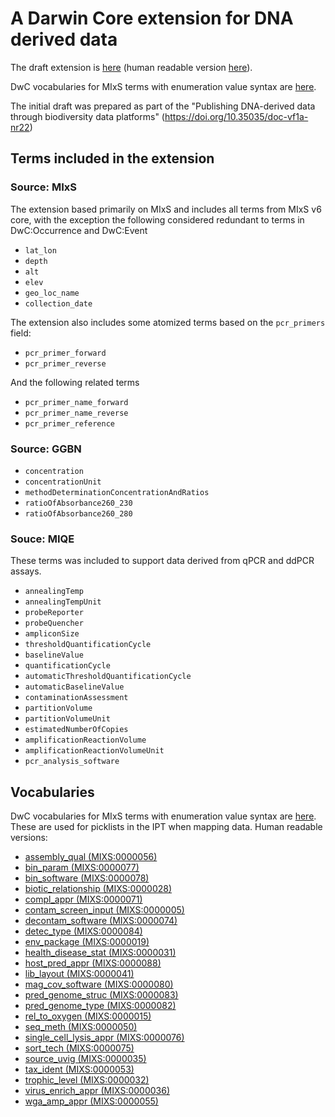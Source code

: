 # A Darwin Core extension for DNA derived data

The draft extension is [here](extension/dna_derived_data.xml) (human readable version [here](https://thomasstjerne.github.io/gbwg/dwc-mixs/dwc/extension/dna_derived_data.xml)).

DwC vocabularies for MIxS terms with enumeration value syntax are [here](#vocabularies).

The initial draft was prepared as part of the "Publishing DNA-derived data through biodiversity data platforms" (https://doi.org/10.35035/doc-vf1a-nr22) 

## Terms included in the extension

### Source: MIxS

The extension based primarily on MIxS and includes all terms from MIxS v6 core, with the exception the following considered redundant to terms in DwC:Occurrence and DwC:Event

- `lat_lon` 
- `depth`
- `alt`
- `elev`
- `geo_loc_name`
- `collection_date`

The extension also includes some atomized terms based on the `pcr_primers` field:

- `pcr_primer_forward`
- `pcr_primer_reverse`

And the following related terms

- `pcr_primer_name_forward`
- `pcr_primer_name_reverse`
- `pcr_primer_reference`

### Source: GGBN

- `concentration`
- `concentrationUnit`
- `methodDeterminationConcentrationAndRatios`
- `ratioOfAbsorbance260_230`
- `ratioOfAbsorbance260_280`
  

### Souce: MIQE

These terms was included to support data derived from qPCR and ddPCR assays.

- `annealingTemp`
- `annealingTempUnit`
- `probeReporter`
- `probeQuencher`
- `ampliconSize`
- `thresholdQuantificationCycle`
- `baselineValue`
- `quantificationCycle`
- `automaticThresholdQuantificationCycle`
- `automaticBaselineValue`
- `contaminationAssessment`
- `partitionVolume`
- `partitionVolumeUnit`
- `estimatedNumberOfCopies`
- `amplificationReactionVolume`
- `amplificationReactionVolumeUnit`
- `pcr_analysis_software`

## Vocabularies

DwC vocabularies for MIxS terms with enumeration value syntax are [here](vocabulary/).
These are used for picklists in the IPT when mapping data.
Human readable versions:

- [assembly_qual (MIXS:0000056)](https://thomasstjerne.github.io/gbwg/dwc-mixs/dwc/vocabulary/assembly_qual.xml)
- [bin_param (MIXS:0000077)](https://thomasstjerne.github.io/gbwg/dwc-mixs/dwc/vocabulary/bin_param.xml)
- [bin_software (MIXS:0000078)](https://thomasstjerne.github.io/gbwg/dwc-mixs/dwc/vocabulary/bin_software.xml)
- [biotic_relationship (MIXS:0000028)](https://thomasstjerne.github.io/gbwg/dwc-mixs/dwc/vocabulary/biotic_relationship.xml)
- [compl_appr (MIXS:0000071)](https://thomasstjerne.github.io/gbwg/dwc-mixs/dwc/vocabulary/compl_appr.xml)
- [contam_screen_input (MIXS:0000005)](https://thomasstjerne.github.io/gbwg/dwc-mixs/dwc/vocabulary/contam_screen_input.xml)
- [decontam_software (MIXS:0000074)](https://thomasstjerne.github.io/gbwg/dwc-mixs/dwc/vocabulary/decontam_software.xml)
- [detec_type (MIXS:0000084)](https://thomasstjerne.github.io/gbwg/dwc-mixs/dwc/vocabulary/detec_type.xml)
- [env_package (MIXS:0000019)](https://thomasstjerne.github.io/gbwg/dwc-mixs/dwc/vocabulary/env_package.xml)
- [health_disease_stat (MIXS:0000031)](https://thomasstjerne.github.io/gbwg/dwc-mixs/dwc/vocabulary/health_disease_stat.xml)
- [host_pred_appr (MIXS:0000088)](https://thomasstjerne.github.io/gbwg/dwc-mixs/dwc/vocabulary/host_pred_appr.xml)
- [lib_layout (MIXS:0000041)](https://thomasstjerne.github.io/gbwg/dwc-mixs/dwc/vocabulary/lib_layout.xml)
- [mag_cov_software (MIXS:0000080)](https://thomasstjerne.github.io/gbwg/dwc-mixs/dwc/vocabulary/mag_cov_software.xml)
- [pred_genome_struc (MIXS:0000083)](https://thomasstjerne.github.io/gbwg/dwc-mixs/dwc/vocabulary/pred_genome_struc.xml)
- [pred_genome_type (MIXS:0000082)](https://thomasstjerne.github.io/gbwg/dwc-mixs/dwc/vocabulary/pred_genome_type.xml)
- [rel_to_oxygen (MIXS:0000015)](https://thomasstjerne.github.io/gbwg/dwc-mixs/dwc/vocabulary/rel_to_oxygen.xml)
- [seq_meth (MIXS:0000050)](https://thomasstjerne.github.io/gbwg/dwc-mixs/dwc/vocabulary/seq_meth.xml)
- [single_cell_lysis_appr (MIXS:0000076)](https://thomasstjerne.github.io/gbwg/dwc-mixs/dwc/vocabulary/single_cell_lysis_appr.xml)
- [sort_tech (MIXS:0000075)](https://thomasstjerne.github.io/gbwg/dwc-mixs/dwc/vocabulary/sort_tech.xml)
- [source_uvig (MIXS:0000035)](https://thomasstjerne.github.io/gbwg/dwc-mixs/dwc/vocabulary/source_uvig.xml)
- [tax_ident (MIXS:0000053)](https://thomasstjerne.github.io/gbwg/dwc-mixs/dwc/vocabulary/tax_ident.xml)
- [trophic_level (MIXS:0000032)](https://thomasstjerne.github.io/gbwg/dwc-mixs/dwc/vocabulary/trophic_level.xml)
- [virus_enrich_appr (MIXS:0000036)](https://thomasstjerne.github.io/gbwg/dwc-mixs/dwc/vocabulary/virus_enrich_appr.xml)
- [wga_amp_appr (MIXS:0000055)](https://thomasstjerne.github.io/gbwg/dwc-mixs/dwc/vocabulary/wga_amp_appr.xml)